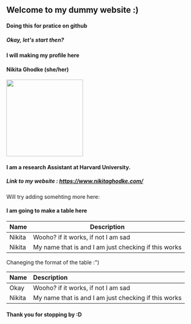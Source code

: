 ## Welcome to my dummy website :)
#### Doing this for pratice on github


##### Okay, let's start then?

#### I will making my profile here

#### Nikita Ghodke (she/her)

<img src="https://user-images.githubusercontent.com/87821749/203017346-7b4c5392-ebba-4a21-afa7-3ed2da8fec1a.jpg" width="200">

#### I am a research Assistant at Harvard University.

##### Link to my website : https://www.nikitaghodke.com/

Will try adding somehting more here:

#### I am going to make a table here
 
| Name    | Description |
| -----   | ----------- |
| Nikita  | Wooho? if it works, if not I am sad| 
| Nikita  | My name that is and I am just checking if this works | 

Chaneging the format of the table :")

| Name    | Description |
| :----   | :---------- |
| Okay    | Wooho? if it works, if not I am sad | 
| Nikita  | My name that is and I am just checking if this works | 


#### Thank you for stopping by :D





